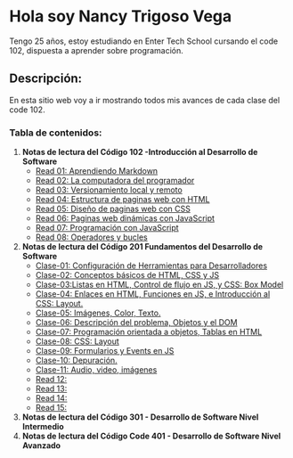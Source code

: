 # Hola soy **Nancy Trigoso Vega**  

Tengo 25 años, estoy estudiando en Enter Tech School cursando el code 102, dispuesta a aprender sobre programación.  

## Descripción:  

En esta sitio web voy a ir mostrando todos mis avances de cada clase del code 102.  
### Tabla de contenidos:  
1. **Notas de lectura del Código 102 -Introducción al Desarrollo de Software**  
   * [Read 01: Aprendiendo Markdown](https://nancy-trigoso.github.io/reading-notes/Code102-IntroducciónalDesarrollodeSoftware/Read01.html)
   * [Read 02: La computadora del programador](https://nancy-trigoso.github.io/reading-notes/102/Read02.html)
   * [Read 03: Versionamiento local y remoto](https://nancy-trigoso.github.io/reading-notes/102/Read03.html)
   * [Read 04: Estructura de paginas web con HTML](https://nancy-trigoso.github.io/reading-notes/102/Read04.html)
   * [Read 05: Diseño de paginas web con CSS](https://nancy-trigoso.github.io/reading-notes/102/Read05.html)
   * [Read 06: Paginas web dinámicas con JavaScript](https://nancy-trigoso.github.io/reading-notes/102/Read06.html)
   * [Read 07: Programación con JavaScript](https://nancy-trigoso.github.io/reading-notes/102/Read07.html)
   * [Read 08: Operadores y bucles](https://nancy-trigoso.github.io/reading-notes/102/Read08.html)
2. **Notas de lectura del Código 201 Fundamentos del Desarrollo de Software**  
   * [Clase-01: Configuración de Herramientas para Desarrolladores](https://nancy-trigoso.github.io/reading-notes/Code201-FundamentosdelDesarrollodeSoftware/Clase01/Clase-01.html)
   * [Clase-02: Conceptos básicos de HTML, CSS y JS](https://nancy-trigoso.github.io/reading-notes/Code201-FundamentosdelDesarrollodeSoftware/Clase-02)
   * [Clase-03:Listas en HTML, Control de flujo en JS, y CSS: Box Model](https://nancy-trigoso.github.io/reading-notes/Code201-FundamentosdelDesarrollodeSoftware/Clase-03)
   * [Clase-04: Enlaces en HTML, Funciones en JS, e Introducción al CSS: Layout.](https://nancy-trigoso.github.io/reading-notes/Code201-FundamentosdelDesarrollodeSoftware/Clase-04.html)
   * [Clase-05: Imágenes, Color, Texto.](https://nancy-trigoso.github.io/reading-notes/Code201-FundamentosdelDesarrollodeSoftware/Clase-05.html)
   * [Clase-06: Descripción del problema, Objetos y el DOM](https://nancy-trigoso.github.io/reading-notes/Code201-FundamentosdelDesarrollodeSoftware/Clase-06.html)
   * [Clase-07: Programación orientada a objetos, Tablas en HTML](https://nancy-trigoso.github.io/reading-notes/Code201-FundamentosdelDesarrollodeSoftware/Clase-07.html)
   * [Clase-08: CSS: Layout](https://nancy-trigoso.github.io/reading-notes/Code201-FundamentosdelDesarrollodeSoftware/Clase-08.html)
   * [Clase-09: Formularios y Events en JS](https://nancy-trigoso.github.io/reading-notes/Code201-FundamentosdelDesarrollodeSoftware/Clase-09.html)
   * [Clase-10: Depuración.](https://nancy-trigoso.github.io/reading-notes/Code201-FundamentosdelDesarrollodeSoftware/Clase-10.html)
   * [Clase-11: Audio, video, imágenes](https://nancy-trigoso.github.io/reading-notes/Code201-FundamentosdelDesarrollodeSoftware/Clase-11.html)
   * [Read 12:](https://nancy-trigoso.github.io/reading-notes/201/Read12.html)
   * [Read 13:](https://nancy-trigoso.github.io/reading-notes/201/Read13.html)
   * [Read 14:](https://nancy-trigoso.github.io/reading-notes/201/Read14.html)
   * [Read 15:](https://nancy-trigoso.github.io/reading-notes/201/Read15.html)
3. **Notas de lectura del Código 301 - Desarrollo de Software Nivel Intermedio**
4. **Notas de lectura del Código Code 401 - Desarrollo de Software Nivel Avanzado**


